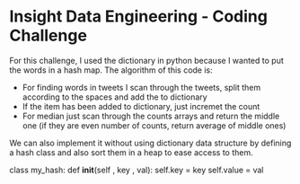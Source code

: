 Insight Data Engineering - Coding Challenge
===========================================================

For this challenge, I used the dictionary in python because I wanted to put the words in a hash map.
The algorithm of this code is:
- For finding words in tweets I scan through the tweets, split them according to the spaces and add the to dictionary
- If the item has been added to dictionary, just incremet the count
- For median just scan through the counts arrays and return the middle one (if they are even number of counts, return average of middle ones)

We can also implement it without using dictionary data structure by defining a hash class and also sort them in a heap to ease access to them.



class my_hash:
  def __init__(self , key , val):
    self.key = key
    self.value = val
